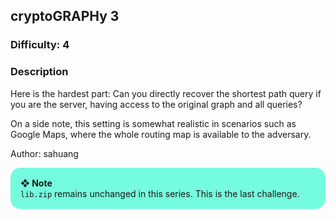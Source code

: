 ## cryptoGRAPHy 3

### Difficulty: 4

### Description

Here is the hardest part: Can you directly recover the shortest path query if you are the server, having access to the original graph and all queries?

On a side note, this setting is somewhat realistic in scenarios such as Google Maps, where the whole routing map is available to the adversary.

Author: sahuang

<div style="background:#75fbde;border-radius:1rem;padding:1rem"><b>❖ Note</b><br><code>lib.zip</code> remains unchanged in this series. This is the last challenge.</div>